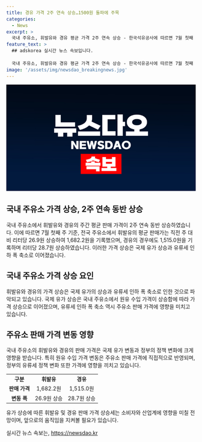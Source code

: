 ```yaml
---
title: 경유 가격 2주 연속 상승…1500원 돌파에 주목
categories:
  - News
excerpt: >
  국내 주유소, 휘발유와 경유 평균 가격 2주 연속 상승 - 한국석유공사에 따르면 7월 첫째 주 기준, 휘발유는 리터당 26.9원, 경유는 리터당 28.7원 상승해 각각 1,682.2원, 1,515.0원을 기록했다. 국제 유가 상승과 유류세 인하 폭 축소로 이어진 것으로 보인다.
feature_text: >
  ## adskorea 실시간 뉴스 속보입니다.

  국내 주유소, 휘발유와 경유 평균 가격 2주 연속 상승 - 한국석유공사에 따르면 7월 첫째 주 기준, 휘발유는 리터당 26.9원, 경유는 리터당 28.7원 상승해 각각 1,682.2원, 1,515.0원을 기록했다. 국제 유가 상승과 유류세 인하 폭 축소로 이어진 것으로 보인다.
image: '/assets/img/newsdao_breakingnews.jpg'
---
```


<p><img src="/assets/img/newsdao_breakingnews.jpg" alt="adskorea 속보" /></p>

<h2 data-ke-size="size26">국내 주유소 가격 상승, 2주 연속 동반 상승</h2>

<p data-ke-size="size16">국내 주유소에서 휘발유와 경유의 주간 평균 판매 가격이 2주 연속 동반 상승하였습니다. 이에 따르면 7월 첫째 주 기준, 전국 주유소에서 휘발유의 평균 판매가는 직전 주 대비 리터당 26.9원 상승하여 1,682.2원을 기록했으며, 경유의 경우에도 1,515.0원을 기록하며 리터당 28.7원 상승하였습니다. 이러한 가격 상승은 국제 유가 상승과 유류세 인하 폭 축소로 이어졌습니다.</p>

<h2 data-ke-size="size26">국내 주유소 가격 상승 요인</h2>

<p data-ke-size="size16">휘발유와 경유의 가격 상승은 국제 유가의 상승과 유류세 인하 폭 축소로 인한 것으로 파악되고 있습니다. 국제 유가 상승은 국내 주유소에서 원유 수입 가격이 상승함에 따라 가격 상승으로 이어졌으며, 유류세 인하 폭 축소 역시 주유소 판매 가격에 영향을 미치고 있습니다.</p>

<h2 data-ke-size="size26">주유소 판매 가격 변동 영향</h2>

<p data-ke-size="size16">국내 주유소의 휘발유와 경유의 판매 가격은 국제 유가 변동과 정부의 정책 변화에 크게 영향을 받습니다. 특히 원유 수입 가격 변동은 주유소 판매 가격에 직접적으로 반영되며, 정부의 유류세 정책 변화 또한 가격에 영향을 끼치고 있습니다.</p>

<table>
   <tr>
      <td style="text-align: center; height: 17px;"><b>구분</b></td>
      <td style="text-align: center; height: 17px;"><b>휘발유</b></td>
      <td style="text-align: center; height: 17px;"><b>경유</b></td>
   </tr>
   <tr>
      <td style="text-align: center; height: 17px;"><b>판매 가격</b></td>
      <td style="text-align: center; height: 17px;">1,682.2원</td>
      <td style="text-align: center; height: 17px;">1,515.0원</td>
   </tr>
   <tr>
      <td style="text-align: center; height: 17px;"><b>변동 폭</b></td>
      <td style="text-align: center; height: 17px;">26.9원 상승</td>
      <td style="text-align: center; height: 17px;">28.7원 상승</td>
   </tr>
</table>

<p data-ke-size="size16">유가 상승에 따른 휘발유 및 경유 판매 가격 상승세는 소비자와 산업계에 영향을 미칠 전망이며, 앞으로의 움직임을 지켜볼 필요가 있습니다.</p>
실시간 뉴스 속보는, <a href="https://newsdao.kr" rel="dofollow">https://newsdao.kr</a>


